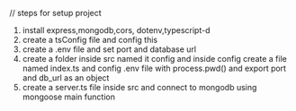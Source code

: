 // steps for setup project
1) install express,mongodb,cors, dotenv,typescript-d 
2) create a tsConfig file and config this
3) create a .env file and set port and database url
4) create a folder inside src named it config and inside config    create a file named index.ts and config .env file with process.pwd() and export port and db_url as an object
5) create a server.ts file inside src and connect to mongodb using   mongoose main function 